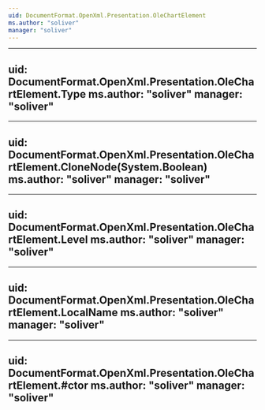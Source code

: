 ```yaml
---
uid: DocumentFormat.OpenXml.Presentation.OleChartElement
ms.author: "soliver"
manager: "soliver"
---
```


---
uid: DocumentFormat.OpenXml.Presentation.OleChartElement.Type
ms.author: "soliver"
manager: "soliver"
---

---
uid: DocumentFormat.OpenXml.Presentation.OleChartElement.CloneNode(System.Boolean)
ms.author: "soliver"
manager: "soliver"
---

---
uid: DocumentFormat.OpenXml.Presentation.OleChartElement.Level
ms.author: "soliver"
manager: "soliver"
---

---
uid: DocumentFormat.OpenXml.Presentation.OleChartElement.LocalName
ms.author: "soliver"
manager: "soliver"
---

---
uid: DocumentFormat.OpenXml.Presentation.OleChartElement.#ctor
ms.author: "soliver"
manager: "soliver"
---
